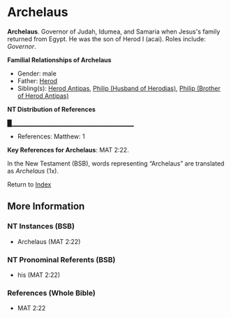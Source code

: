 # Archelaus
**Archelaus**. 
Governor of Judah, Idumea, and Samaria when Jesus's family returned from Egypt. He was the son of Herod I (acai). 
Roles include: 
_Governor_. 




**Familial Relationships of Archelaus**


* Gender: male
* Father: [Herod](Herod.md)
* Sibling(s): [Herod Antipas](Herod.2.md), [Philip (Husband of Herodias)](Philip.2.md), [Philip (Brother of Herod Antipas)](Philip.3.md)


**NT Distribution of References**

█▁▁▁▁▁▁▁▁▁▁▁▁▁▁▁▁▁▁▁▁▁▁▁▁▁▁
* References: Matthew: 1



**Key References for Archelaus**: 
MAT 2:22. 




In the New Testament (BSB), words representing “Archelaus” are translated as 
*Archelaus* (1x). 


Return to [Index](00-Index.md)

## More Information

### NT Instances (BSB)

* Archelaus (MAT 2:22)



### NT Pronominal Referents (BSB)

* his (MAT 2:22)



### References (Whole Bible)

* MAT 2:22



